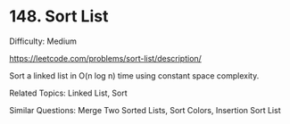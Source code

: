 # 148. Sort List

Difficulty: Medium

https://leetcode.com/problems/sort-list/description/

Sort a linked list in O(n log n) time using constant space complexity.

Related Topics: Linked List, Sort

Similar Questions: Merge Two Sorted Lists, Sort Colors, Insertion Sort List
